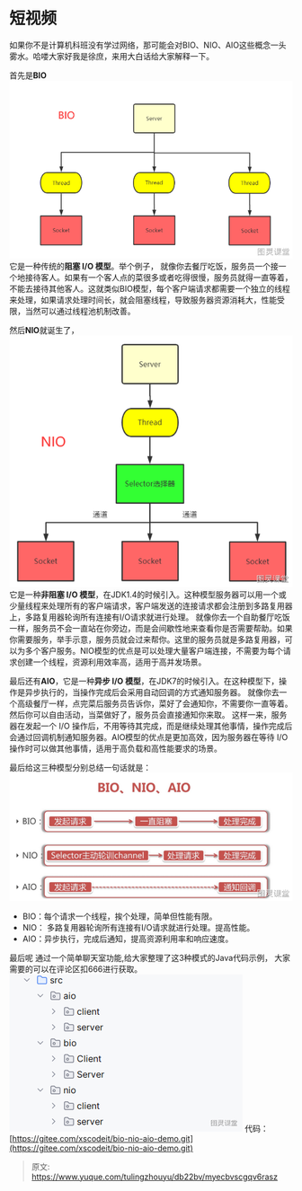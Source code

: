 # 短视频

如果你不是计算机科班没有学过网络，那可能会对BIO、NIO、AIO这些概念一头雾水。哈喽大家好我是徐庶，来用大白话给大家解释一下。

首先是**BIO**![1716793621670-391a3f5b-ce02-48ee-975d-14edfca8b59b.png](./img/QgsIrsQd-hblEURy/1716793621670-391a3f5b-ce02-48ee-975d-14edfca8b59b-710009.png)它是一种传统的**阻塞 I/O 模型**。举个例子， 就像你去餐厅吃饭，服务员一个接一个地接待客人。如果有一个客人点的菜很多或者吃得很慢，服务员就得一直等着，不能去接待其他客人。这就类似BIO模型，每个客户端请求都需要一个独立的线程来处理，如果请求处理时间长，就会阻塞线程，导致服务器资源消耗大，性能受限，当然可以通过线程池机制改善。

然后**NIO**就诞生了，![1716793660332-6661c8b3-358d-47a3-a842-a705517e48f0.png](./img/QgsIrsQd-hblEURy/1716793660332-6661c8b3-358d-47a3-a842-a705517e48f0-696926.png)它是一种**非阻塞 I/O 模型**，在JDK1.4的时候引入。这种模型服务器可以用一个或少量线程来处理所有的客户端请求，客户端发送的连接请求都会注册到多路复用器上，多路复用器轮询所有连接有I/O请求就进行处理。
就像你去一个自助餐厅吃饭一样，服务员不会一直站在你旁边，而是会间歇性地来查看你是否需要帮助。如果你需要服务，举手示意，服务员就会过来帮你。这里的服务员就是多路复用器，可以为多个客户服务。NIO模型的优点是可以处理大量客户端连接，不需要为每个请求创建一个线程，资源利用效率高，适用于高并发场景。

最后还有**AIO**，它是一种**异步 I/O 模型**，在JDK7的时候引入。在这种模型下，操作是异步执行的，当操作完成后会采用自动回调的方式通知服务器。
就像你去一个高级餐厅一样，点完菜后服务员告诉你，菜好了会通知你，不需要你一直等着。然后你可以自由活动，当菜做好了，服务员会直接通知你来取。
这样一来，服务器在发起一个 I/O 操作后，不用等待其完成，而是继续处理其他事情，操作完成后会通过回调机制通知服务器。AIO模型的优点是更加高效，因为服务器在等待 I/O 操作时可以做其他事情，适用于高负载和高性能要求的场景。

最后给这三种模型分别总结一句话就是：![1716792330534-e9d78089-7e0c-40d0-abb7-84a5657931d9.png](./img/QgsIrsQd-hblEURy/1716792330534-e9d78089-7e0c-40d0-abb7-84a5657931d9-627486.png)

- BIO：每个请求一个线程，挨个处理，简单但性能有限。
- NIO： 多路复用器轮询所有连接有I/O请求就进行处理。提高性能。
- AIO：异步执行，完成后通知，提高资源利用率和响应速度。

最后呢 通过一个简单聊天室功能,给大家整理了这3种模式的Java代码示例， 大家需要的可以在评论区扣666进行获取。
![image.png](./img/QgsIrsQd-hblEURy/1716451167482-262d89be-b93d-43b6-b3c1-6b9130447526-111791.png)
代码：[https://gitee.com/xscodeit/bio-nio-aio-demo.git](https://gitee.com/xscodeit/bio-nio-aio-demo.git)


> 原文: <https://www.yuque.com/tulingzhouyu/db22bv/myecbvscgqv6rasz>